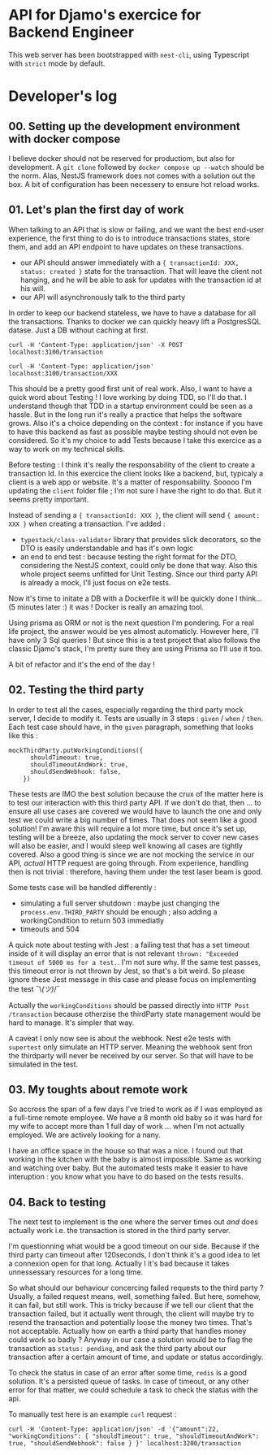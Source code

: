 # API for Djamo's exercice for Backend Engineer

This web server has been bootstrapped with `nest-cli`, using Typescript with `strict` mode by default.

# Developer's log

## 00. Setting up the development environment with docker compose

I believe docker should not be reserved for productiom, but also for development. A `git clone` followed by `docker compose up --watch` should be the norm. Alas, NestJS framework does not comes with a solution out the box. A bit of configuration has been necessery to ensure hot reload works.

## 01. Let's plan the first day of work

When talking to an API that is slow or failing, and we want the best end-user experience, the first thing to do is to introduce transactions states, store them, and add an API endpoint to have updates on these transactions.

 - our API should answer immediately with a `{ transactionId: XXX, status: created }` state for the transaction. That will leave the client not hanging, and he will be able to ask for updates with the transaction id at his will.
 - our API will asynchronously talk to the third party

In order to keep our backend stateless, we have to have a database for all the transactions. Thanks to docker we can quickly heavy lift a PostgresSQL datase. Just a DB without caching at first.

```
curl -H 'Content-Type: application/json' -X POST localhost:3100/transaction

curl -H 'Content-Type: application/json' localhost:3100/transaction/XXX
```

This should be a pretty good first unit of real work. Also, I want to have a quick word about Testing ! I love working by doing TDD, so I'll do that. I understand though that TDD in a startup environment could be seen as a hassle. But in the long run it's really a practice that helps the software grows. Also it's a choice depending on the context : for instance if you have to have this backend as fast as possible maybe testing should not even be considered. So it's my choice to add Tests because I take this exercice as a way to work on my technical skills.

Before testing : I think it's really the responsability of the client to create a transaction Id. In this exercice the client looks like a backend, but, typicaly a  client is a web app or website. It's a matter of responsability. Sooooo I'm updating the `client` folder file ; I'm not sure I have the right to do that. But it seems pretty important. 

Instead of sending a `{ transactionId: XXX }`, the client will send `{ amount: XXX }` when creating a transaction. I've added :
 - `typestack/class-validator` library that provides slick decorators, so the DTO is easily understandable and has it's own logic
 - an end to end test : because testing the right format for the DTO, considering the NestJS context, could only be done that way. Also this whole project seems unfitted for Unit Testing. Since our third party API is already a mock, I'll just focus on e2e tests.

Now it's time to initate a DB with a Dockerfile it will be quickly done I think... (5 minutes later :) it was ! Docker is really an amazing tool.

Using prisma as ORM or not is the next question I'm pondering. For a real life project, the answer would be yes almost automaticly. However here, I'll have only 3 Sql queries ! But since this is a test project that also follows the classic Djamo's stack, I'm pretty sure they are using Prisma so I'll use it too.

A bit of refactor and it's the end of the day !

## 02. Testing the third party

In order to test all the cases, especially regarding the third party mock server, I decide to modify it. Tests are usually in 3 steps : `given` / `when` / `then`. Each test case should have, in the `given` paragraph, something that looks like this :

```
mockThirdParty.putWorkingConditions({
      shouldTimeout: true,
      shouldTimeoutAndWork: true,
      shouldSendWebhook: false,
    })
```

These tests are IMO the best solution because the crux of the matter here is to test our interaction with this third party API. If we don't do that, then ... to ensure all use cases are covered we would have to launch the one and only test we could write a big number of times. That does not seem like a good solution! I'm aware this will require a lot more time, but once it's set up, testing will be a breeze, also updating the mock server to cover new cases will also be easier, and I would sleep well knowing all cases are tightly covered. Also a good thing is since we are not mocking the service in our API, *actual* HTTP request are going through. From experience, handling then is not trivial : therefore, having them under the test laser beam is good.

Some tests case will be handled differently :
  - simulating a full server shutdown : maybe just changing the `process.env.THIRD_PARTY` should be enough ; also adding a workingCondition to return 503 immediatly
  - timeouts and 504

A quick note about testing with Jest : a failing test that has a set timeout inside of it will display an error that is not relevant `thrown: "Exceeded timeout of 5000 ms for a test.`. I'm not sure why. If the same test passes, this timeout error is not thrown by Jest, so that's a bit weird. So please ignore these Jest message in this case and please focus on implementing the test ¯\\_(ツ)_/¯

Actually the `workingConditions` should be passed directly into `HTTP Post /transaction` because otherzise the thirdParty state management would be hard to manage. It's simpler that way.

A caveat I only now see is about the webhook. Nest e2e tests with `supertest` only simulate an HTTP server. Meaning the webhook sent fron the thirdparty will never be received by our server. So that will have to be simulated in the test.

## 03. My toughts about remote work

So accross the span of a few days I've tried to work as if I was employed as a full-time remote employee. We have a 8 month old baby so it was hard for my wife to accept more than 1 full day of work ... when I'm not actually employed. We are actively looking for a nany.

I have an office space in the house so that was a nice. I found out that working in the kitchen with the baby is almost impossible. Same as working and watching over baby. But the automated tests make it easier to have interuption : you know what you have to do based on the tests results.

## 04. Back to testing

The next test to implement is the one where the server times out _and_ does actually work i.e. the transaction is stored in the third party server.

I'm questionning what would be a good timeout on our side. Because if the third party can timeout after 120seconds, I don't think it's a good idea to let a connexion open for that long. Actually I it's bad because it takes unnessessary resources for a long time.

So what should our behaviour concercing failed requests to the third party ? Usually, a failed request means, well, something failed. But here, somehow, it can fail, but still work. This is tricky because if we tell our client that the transaction failed, but it actually went through, the client will maybe try to resend the transaction and potentially loose the money two times. That's not acceptable. Actually how on earth a third party that handles money could work so badly ? Anyway in our case a solution would be to flag the transaction as `status: pending`, and ask the third party about our transaction after a certain amount of time, and update or status accordingly.

To check the status in case of an error after some time, `redis` is a good solution. It's a persisted queue of tasks. In case of timeout, or any other error for that matter, we could schedule a task to check the status with the api.

To manually test here is an example `curl` request  :

```
curl -H 'Content-Type: application/json' -d '{"amount":22, "workingConditions": { "shouldTimeout": true, "shouldTimeoutAndWork": true, "shouldSendWebhook": false } }' localhost:3200/transaction
```
